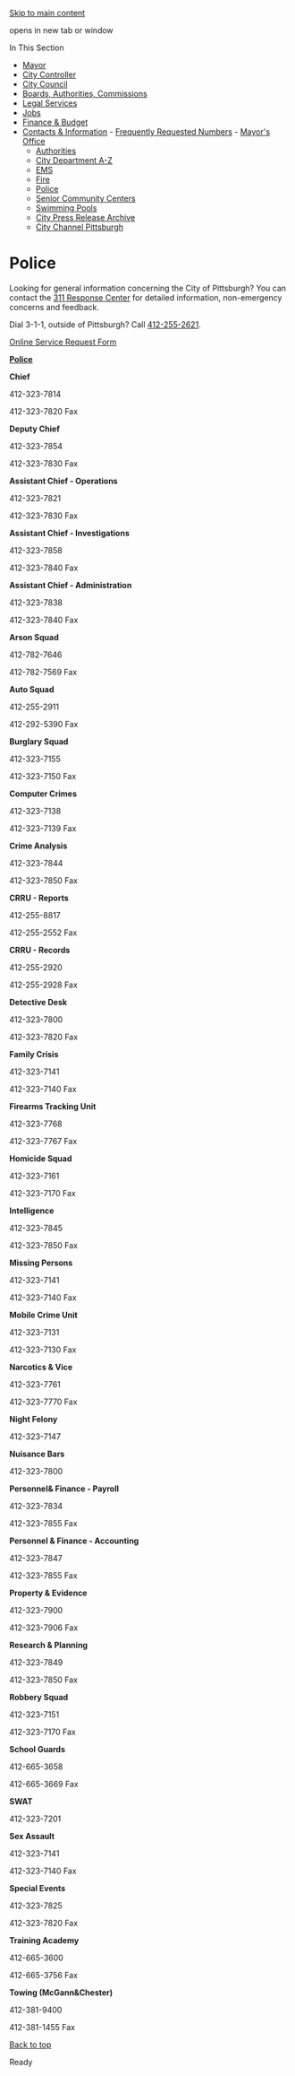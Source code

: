 [Skip to main content](https://www.pittsburghpa.gov/City-Government/Contacts-Information/City-Directory/Police#main-content)

opens in new tab or window

In This Section

- [Mayor](https://www.pittsburghpa.gov/City-Government/Mayor)
- [City Controller](https://www.pittsburghpa.gov/City-Government/City-Controllers-Office)
- [City Council](https://www.pittsburghpa.gov/City-Government/City-Council)
- [Boards, Authorities, Commissions](https://www.pittsburghpa.gov/City-Government/Boards-Authorities-Commissions)
- [Legal Services](https://www.pittsburghpa.gov/City-Government/Legal-Services)
- [Jobs](https://www.pittsburghpa.gov/City-Government/Jobs)
- [Finance & Budget](https://www.pittsburghpa.gov/City-Government/Finance-Budget)
- [Contacts & Information](https://www.pittsburghpa.gov/City-Government/Contacts-Information)  - [Frequently Requested Numbers](https://www.pittsburghpa.gov/City-Government/Contacts-Information/City-Directory)    - [Mayor's Office](https://www.pittsburghpa.gov/City-Government/Contacts-Information/City-Directory/Mayors-Office)
    - [Authorities](https://www.pittsburghpa.gov/City-Government/Contacts-Information/City-Directory/Authorities)
    - [City Department A-Z](https://www.pittsburghpa.gov/City-Government/Contacts-Information/City-Directory/City-Department-A-Z)
    - [EMS](https://www.pittsburghpa.gov/City-Government/Contacts-Information/City-Directory/EMS)
    - [Fire](https://www.pittsburghpa.gov/City-Government/Contacts-Information/City-Directory/Fire)
    - [Police](https://www.pittsburghpa.gov/City-Government/Contacts-Information/City-Directory/Police)
    - [Senior Community Centers](https://www.pittsburghpa.gov/City-Government/Contacts-Information/City-Directory/Senior-Community-Centers)
    - [Swimming Pools](https://www.pittsburghpa.gov/City-Government/Contacts-Information/City-Directory/Swimming-Pools)
  - [City Press Release Archive](https://www.pittsburghpa.gov/City-Government/Contacts-Information/City-Press-Release-Archive)
  - [City Channel Pittsburgh](https://www.pittsburghpa.gov/City-Government/Contacts-Information/City-Channel-Pittsburgh)

# Police

Looking for general information concerning the City of Pittsburgh? You can contact the [311 Response Center](https://www.pittsburghpa.gov/Resident-Services/311) for detailed information, non-emergency concerns and feedback.

Dial 3-1-1, outside of Pittsburgh? Call [412-255-2621](tel:4122552621).

[Online Service Request Form](https://www.pittsburghpa.gov/Resident-Services/311)

**[Police](https://www.pittsburghpa.gov/Safety/Police)**

**Chief**

412-323-7814

412-323-7820 Fax

**Deputy Chief**

412-323-7854

412-323-7830 Fax

**Assistant Chief - Operations**

412-323-7821

412-323-7830 Fax

**Assistant Chief - Investigations**

412-323-7858

412-323-7840 Fax

**Assistant Chief - Administration**

412-323-7838

412-323-7840 Fax

**Arson Squad**

412-782-7646

412-782-7569 Fax

**Auto Squad**

412-255-2911

412-292-5390 Fax

**Burglary Squad**

412-323-7155

412-323-7150 Fax

**Computer Crimes**

412-323-7138

412-323-7139 Fax

**Crime Analysis**

412-323-7844

412-323-7850 Fax

**CRRU - Reports**

412-255-8817

412-255-2552 Fax

**CRRU - Records**

412-255-2920

412-255-2928 Fax

**Detective Desk**

412-323-7800

412-323-7820 Fax

**Family Crisis**

412-323-7141

412-323-7140 Fax

**Firearms Tracking Unit**

412-323-7768

412-323-7767 Fax

**Homicide Squad**

412-323-7161

412-323-7170 Fax

**Intelligence**

412-323-7845

412-323-7850 Fax

**Missing Persons**

412-323-7141

412-323-7140 Fax

**Mobile Crime Unit**

412-323-7131

412-323-7130 Fax

**Narcotics & Vice**

412-323-7761

412-323-7770 Fax

**Night Felony**

412-323-7147

**Nuisance Bars**

412-323-7800

**Personnel& Finance - Payroll**

412-323-7834

412-323-7855 Fax

**Personnel & Finance - Accounting**

412-323-7847

412-323-7855 Fax

**Property & Evidence**

412-323-7900

412-323-7906 Fax

**Research & Planning**

412-323-7849

412-323-7850 Fax

**Robbery Squad**

412-323-7151

412-323-7170 Fax

**School Guards**

412-665-3658

412-665-3669 Fax

**SWAT**

412-323-7201

**Sex Assault**

412-323-7141

412-323-7140 Fax

**Special Events**

412-323-7825

412-323-7820 Fax

**Training Academy**

412-665-3600

412-665-3756 Fax

**Towing (McGann&Chester)**

412-381-9400

412-381-1455 Fax

[Back to top](https://www.pittsburghpa.gov/City-Government/Contacts-Information/City-Directory/Police#body-top)

Ready
